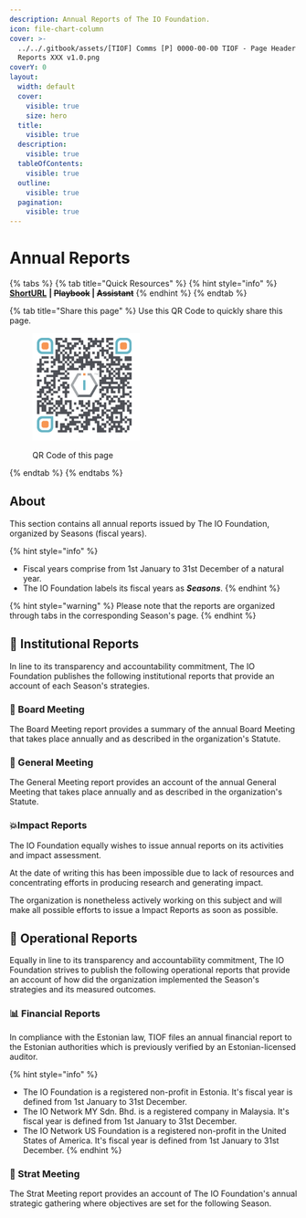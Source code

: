```yaml
---
description: Annual Reports of The IO Foundation.
icon: file-chart-column
cover: >-
  ../../.gitbook/assets/[TIOF] Comms [P] 0000-00-00 TIOF - Page Header Annual
  Reports XXX v1.0.png
coverY: 0
layout:
  width: default
  cover:
    visible: true
    size: hero
  title:
    visible: true
  description:
    visible: true
  tableOfContents:
    visible: true
  outline:
    visible: true
  pagination:
    visible: true
---
```


# Annual Reports

{% tabs %}
{% tab title="Quick Resources" %}
{% hint style="info" %}
[**ShortURL**](https://short.theiofoundation.org/TIOFAnnualReports) **|&#x20;**~~**Playbook**~~**&#x20;|&#x20;**~~**Assistant**~~
{% endhint %}
{% endtab %}

{% tab title="Share this page" %}
Use this QR Code to quickly share this page.

<figure><img src="../../.gitbook/assets/TIOFDocsTIOFsAnnualReports_4096x4096.png" alt="" width="188"><figcaption><p>QR Code of this page</p></figcaption></figure>
{% endtab %}
{% endtabs %}

## About

This section contains all annual reports issued by The IO Foundation, organized by Seasons (fiscal years).

{% hint style="info" %}
* Fiscal years comprise from 1st January to 31st December of a natural year.
* The IO Foundation labels its fiscal years as _**Seasons**_.
{% endhint %}

{% hint style="warning" %}
Please note that the reports are organized through tabs in the corresponding Season's page.
{% endhint %}

## 📕 Institutional Reports

In line to its transparency and accountability commitment, The IO Foundation publishes the following institutional reports that provide an account of each Season's strategies.

### 📙 Board Meeting

The Board Meeting report provides a summary of the annual Board Meeting that takes place annually and as described in the organization's Statute.

### 📗 General Meeting

The General Meeting report provides an account of the annual General Meeting that takes place annually and as described in the organization's Statute.

### 💥Impact Reports

The IO Foundation equally wishes to issue annual reports on its activities and impact assessment.

At the date of writing this has been impossible due to lack of resources and concentrating efforts in producing research and generating impact.

The organization is nonetheless actively working on this subject and will make all possible efforts to issue a Impact Reports as soon as possible.

## 📘 Operational Reports

Equally in line to its transparency and accountability commitment, The IO Foundation strives to publish the following operational reports that provide an account of how did the organization implemented the Season's strategies and its measured outcomes.

### 📊 Financial Reports

In compliance with the Estonian law, TIOF files an annual financial report to the Estonian authorities which is previously verified by an Estonian-licensed auditor.

{% hint style="info" %}
* The IO Foundation is a registered non-profit in Estonia. It's fiscal year is defined from 1st January to 31st December.
* The IO Network MY Sdn. Bhd. is a registered company in Malaysia. It's fiscal year is defined from 1st January to 31st December.
* The IO Network US Foundation is a registered non-profit in the United States of America. It's fiscal year is defined from 1st January to 31st December.
{% endhint %}

### 📑 Strat Meeting

The Strat Meeting report provides an account of The IO Foundation's annual strategic gathering where objectives are set for the following Season.
